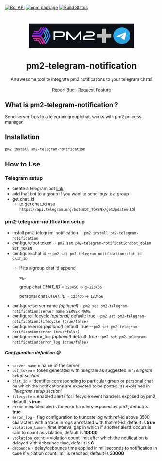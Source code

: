 [![Bot API](https://img.shields.io/badge/Bot%20API-v.5.0-00aced.svg?style=flat-square&logo=telegram)](https://core.telegram.org/bots/api)
[![npm package](https://img.shields.io/npm/v/pm2-telegram-notification?logo=npm&style=flat-square)](https://www.npmjs.com/package/pm2-telegram-notification)
[![Build Status](https://api.travis-ci.org/shubhroshekhar/pm2-telegram-notification.svg?branch=main&status=created)](https://travis-ci.org/github/shubhroshekhar/pm2-telegram-notification)

<!-- PROJECT LOGO -->
<br />
<p align="center">
  <a href="https://github.com/shubhroshekhar/pm2-telegram-notification">
    <img src="images/logo.png" alt="pm2-telegram-notification" width="348" height="79">
  </a>

  <h1 align="center">pm2-telegram-notification</h1>

  <p align="center">
    An awesome tool to integrate pm2 notifications to your telegram chats!
    <!-- <br /> -->
    <!-- <a href="https://github.com/othneildrew/Best-README-Template"><strong>Explore the docs »</strong></a> -->
    <br />
    <br />
    <!-- <a href="https://github.com/othneildrew/Best-README-Template">View Demo</a>
    · -->
    <a href="https://github.com/othneildrew/Best-README-Template/issues">Report Bug</a>
    ·
    <a href="https://github.com/othneildrew/Best-README-Template/issues">Request Feature</a>
  </p>
</p>

## What is pm2-telegram-notification ?
Send server logs to a telegram group/chat.
works with pm2 process manager.


## Installation
`pm2 install pm2-telegram-notification`

## How to Use
### Telegram setup 
* create a telegram bot [link](https://core.telegram.org/bots#creating-a-new-bot)
* add that bot to a group if you want to send logs to a group
* get chat_id
    - to get chat_id use `https://api.telegram.org/bot<BOT_TOKEN>/getUpdates` api

### pm2-telegram-notification setup
* install pm2-telegram-notification
-- `pm2 install pm2-telegram-notification`
* configure bot token
--  `pm2 set pm2-telegram-notification:bot_token BOT_TOKEN`
* configure chat id
--  `pm2 set pm2-telegram-notification:chat_id CHAT_ID`
    - if its a group chat id append
    
        eg: 
     
        group chat _CHAT_ID_ = `123456` -> `g-123456`
        
        personal chat _CHAT_ID_ = `123456` -> `123456`
* configure server name _(optional)_
--`pm2 set pm2-telegram-notification:server_name SERVER_NAME`
* configure lifecycle _(optional)_ default: true
--`pm2 set pm2-telegram-notification:lifecycle (true/false)`
* configure error _(optional)_ default: true
--`pm2 set pm2-telegram-notification:error (true/false)`
* configure error_log _(optional)_ default: true
--`pm2 set pm2-telegram-notification:error_log (true/false)`

##### Configuration definition 😎

* `server_name` = name of the server   
* `bot_token` = token generated with telegram as suggested in '_Telegram setup section_'
* `chat_id` = identifier corresponding to particular group or personal chat on which the notifications are expected to be posted, as explained in '_Telegram setup section_'
* `lifecycle` =  enabled alerts for lifecycle event handlers exposed by pm2, default is **true**
* `error` = enabled alerts for error handlers exposed by pm2, default is **true**
* `error_log` = flag configuration to truncate log with ref-id above 3500 characters with a trace in logs annotated with that ref-id, default is **true**
* `violation_time` = time interval gap in which if another alerts occurs is said to count as violation, default is **10000**
* `violation_count` = violation count limit after which the notification is delayed with debounce time, default is **8**
* `debounce` = delay/debounce time applied in milliseconds to notification in case if violation count limit is reached, default is **30000**



